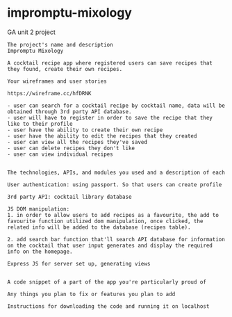 # impromptu-mixology
GA unit 2 project


    The project's name and description
    Impromptu Mixology

    A cocktail recipe app where registered users can save recipes that they found, create their own recipes. 

    Your wireframes and user stories

    https://wireframe.cc/hfDRNK

    - user can search for a cocktail recipe by cocktail name, data will be obtained through 3rd party API database. 
    - user will have to register in order to save the recipe that they like to their profile
    - user have the ability to create their own recipe
    - user have the ability to edit the recipes that they created
    - user can view all the recipes they've saved
    - user can delete recipes they don't like
    - user can view individual recipes


    The technologies, APIs, and modules you used and a description of each

    User authentication: using passport. So that users can create profile

    3rd party API: cocktail library database

    JS DOM manipulation:
    1. in order to allow users to add recipes as a favourite, the add to favourite function utilized dom manipulation, once clicked, the related info will be added to the database (recipes table). 

    2. add search bar function that'll search API database for information on the cocktail that user input generates and display the required info on the homepage. 

    Express JS for server set up, generating views


    A code snippet of a part of the app you're particularly proud of

    Any things you plan to fix or features you plan to add

    Instructions for downloading the code and running it on localhost
    
